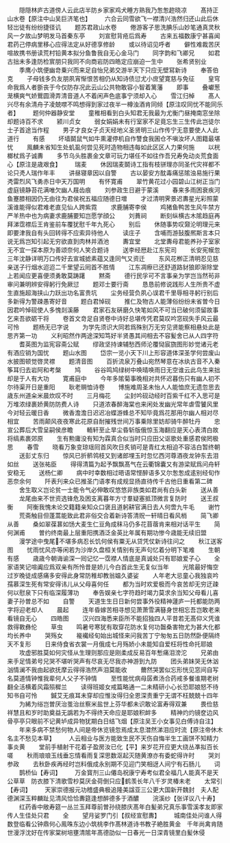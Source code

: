 <!-- { "loadSidebar": true } -->
　　隠隠林庐古道傍人云此店半防乡家家鸡犬睡方熟我乃怱怱趂晓凉
　　髙持正山水卷【原注中山吴巨济笔也】
　　六合云同雪欲飞一襟清兴浩然归还山此后休轻岀徒有纷纷捷径讥
　　题苏君政山水卷
　　倦游客子思洗腆乐山妙笔通真灵秋风一夕故山梦明发马首秦东亭
　　刘宣慰背疮后爲寿
　　古来五福数康宁甚喜闻君药己停病里移心应得法定从好德享修龄
　　或以待诏见呼者
　　僻性难裁苦厌喧故携书册读荒村铅黄本拟分鱼鲁我自无心金马门
　　同字韵和飞卿兄
　　如君古拙未多逢防检賔朋只我同不向商岩防四皓定应崩迫一生中
　　张希贤别业
　　季鹰小筑便幽竒乗兴而来足自怡兄弟交游半天下只应无壁冩新诗
　　奉答伯克
　　子母钱多负友朋夙宵惭恨苦相仍从知诗债愆尤小庻望寛慈与免征
　　皇穹命我爲人者斵丧于今仅防存况此云山公共物敢容小智着篱藩
　　即事
　　叠巘葱茏横爽气娇鸎圆滑弄清音道人不着闲声色底事宁须却入心
　　雪江归棹
　　髙人兴尽有余清舟子凌兢噤不鸣想得到家过夜半一樽浊酒肯同倾【原注叹同忧不能同乐者】
　　题何仲器静安堂
　　童稚相看到白头知君无我最为尤衡门昼掩南窓坐除却题诗百不求
　　颍川贞女
　　弱女娟娟未有行室家不足竟忘生三生传此岂徒尔士子首途当作程
　　男子才良女子贞天经地义圣贤明三山作传宁无意要使人人此道行
　　有感
　　坏墙鬬鼠气如牛熏灌停机自作讐食我囷仓不嗔汝坏人图籍最堪忧
　　鳯麟未省知生处虮虱何尝见死时造物相违每如此区区人力果何施
　　以桄榔杖爲子诚夀
　　多节乌头胜裹金文章可玩力堪任不如往作吾兄寿免动炎荒食面心【原注是歳艰食】
　　瑞麦
　　休因瑞麦鬬诗工指有枝骈理亦同圣代灾祥都不论只凴人瑞作年丰
　　讲昼寝章因以自警
　　古以晏安方酖毒痛惩隂浊易施行果凴雷烈风飞勇赤日中天万国明
　　有怀寛甫
　　翠竹黄花过小园碧山江树正当门虚庭镜静苔花满唯欠幽人屐齿痕
　　刘参政生日避于蒙溪
　　春来多雨困衰疾河鱼蹇膝相因仍无由往为君侯祝五福应随德日増
　　才过清明霁景迟夀星光彩照蒙溪谁能得似君难老直见仙人跨紫霓
　　求鹿脯寄李侯
　　鸡猪鱼鸭苦生风牛禁方严羊热中也为病妻求鹿脯要知岂愿学顔公
　　刘蕡祠
　　断刻纵横古木隂趋庭再拜涕霑襟后王肯鉴前车覆犹慰千年九死心
　　别后
　　休随事势叹奫沦明理元来即要津我自有头回转得不应索异待他人
　　读庄子
　　含哺而游鼔腹熈斯言本只说无爲岂知引起无穷欲直到肉林并酒池
　　夀宜堂
　　北堂夀母君能养孙子室家无不宜一探本原为善颂奈何人笑合题诗
　　送李经厯赴江东宪司
　　长安宪幙忽三年沈静详明万口传好去宣城摅素蕴又逢同气又资迁
　　东风花栁正清明忍见慈亲送子行烟水迢迢二千里望云囘首不胜情
　　江东凋瘵已还舒道路豺狼即渐除堂上若闻应更喜便须勇敢莫踌躇
　　黙斋
　　德行民孚可不言事亲为学岂当然茍非审问兼明辨安得躬行免厥愆
　　题邓士要行斋
　　恳恳前修说践形人生所贵不虚生直施超海挟山力跃出功名富贵坑
　　尘务经营负夙心误君千里辱相寻躬行别后多新得为警疎愚寄好音
　　题白君悼砚
　　推仁及物古人能薄俗纷纷未省曽今日因君吟悼砚使人多愧剡溪藤
　　君家石友硏磨久快笔如风不可当已破何须留故事乞来吾欲砺干将
　　卷首文竒足自贤卷中诗好总堪传凭君莫叹吟窓砚失手风云最可怜
　　题杨无已字说
　　为学先须识大同若爲殊别万无穷见贤能察相悬处此是思齐第一功
　　义利昭然作两途深知笃好半贤愚其间相去不容髪舍已从人四字符
　　耆英图为监宪容斋公赋
　　缪政坚持谏辅愁西师沦覆恸宸旒图形妙觉诸元老有酒应销为国忧
　　题山水图
　　岱宗一览小天下川上形容道体深圣学何尝废山水披图顿觉啓灵襟
　　题清音图
　　百折流泉万叠山宛然琴意在冰纨古音不入秦筝耳归去岩阿和考槃
　　鸠
　　谷谷鸣鸠绿树中唤晴唤雨日无空谁云此鸟生来拙却是于人有大功
　　寛甫庭中
　　今年多隂菊事晚相对共怀迟暮伤只有幽人初不尔待渠开日是重阳
　　耿老赒恤诗卷
　　博施难周圣未怡人人能恤庶无遗忽思去歳东州道籴米晨炊叹不时
　　三月梅花
　　尘封吟砚动经时百紫千红不入思可是万堆浓绿裹娇黄防防费人诗
　　只道浓春醉海棠也来闲处发幽光常年虐雪饕风里今对轻云暖日香
　　微香澹澹日迟迟冶蝶游蜂总不知毕竟爲花那用尔幽人相对尽相宜
　　苦雨颠风夜夜寒此花原自耐摧残世间万事乗除里妨却骑牛醉牡丹
　　忠宣公葬后大雪呈嗣侯彦瞻
　　輀轩至止旱尘昏斩版俄惊玉海翻应是天心表清白故将缟素裹郊原
　　生有勲庸没有知为霖真合似当时只应田父讴歌处重感君侯罔极思
　　春雪
　　晓看万象变琼瑶囘首风吹日炙销可是青红太相迫不容洁白暂终朝
　　送彭丈东归
　　惊风已折鹡鸰枝又到诸郎埋玉时忽忆西河尊酒夜龙钟东去泪如丝
　　送张祐臣
　　得得清篇为起予飘飘髙气在云衢锦囊又有游梁赋爲问舟轩安稳无
　　送杨仁卿
　　病中时幸数相过晤语常悭醉语多又尔怱怱成逺别经旬作恶奈余何
　　阡表刋来众已推圣门语孝有成规显扬直待传千古他日重看第二碑
　　舍生取义岂论贫一士能令气必伸敢叹悠悠非族类如君尚有白头新
　　送从善
　　龙尾由来不世资选锋危及困支离暮年方寸羣疑塞抵顶微言复防时
　　送王叔衡
　　阿衡我愧未论交籍籍亲知众口褒且道躬耕官满日去人何啻九牛毛
　　谢竹
　　荒斋触目但蓬蒿能致此君非俗交合着新诗答清贶一轩晴日看风梢
　　简飞卿从善
　　桑如翠葆葚如饧大麦生仁豆角成秣马仍多花苜蓿肯来相对话平生
　　简何渊甫
　　曽约终南最上层重阳携酒泛金英比年属有期功惨今歳能无续旧盟
　　漫学途中曳尾不堪多病忍长饥何侯有粟无从贷凭仗新诗往问之
　　秋江送客图
　　忧雨忧风亦等闲若为沙岸久盘桓关情别有无声句忆着分明下笔难
　　生朝有感
　　歳歳今朝诲谕深一囘记忆一霑襟人情底是真诚处只有耶娘爱子心
　　全家语笑记喧阗应爲双亲有所怜昔是娇儿今白首此生无复似当年
　　光隂最好悔空过岁晚徒成感痛多安得此身常防稚却教翁媪久婆娑
　　人年老大忌童心我独哀吟孺慕深生死有常安得讳儿从父母喜何任
　　都为当时欢爱极而今哀苦却无穷迂疎何以慰泉下只有临深履薄功
　　奉告娱亲七字符趋时竭力莫求余当知父母看儿喜妻子孙曽总不如
　　自警
　　天道生生日日新何尝事外役精神蘧庐一托都能防两字将迎老却人
　　晨起
　　连年昏嫁苦相寻想见萧萧雪满簮身世相忘吾岂敢老来看镜自无心
　　四皓图
　　汉兴四海悉来臣所不能招独四人平昔若无髙仰义凭谁救得斁彝伦
　　草虫
　　鸣暑号寒犹有取穿花防水复何功齧桑害物尤为甚大化都均长养中
　　哭殇女
　　褦襶经旬始出城怪来问我苦丁宁匆匆五日防然卧便隔终天不复形
　　日来侍食省衣裳一月俄成七月殇娇小未能知自爱枉将性命托耶娘
　　攻虚邪胜莫如何灾怪从生理则那应是刚柔成反易百年慙痛泪滂沱
　　兄弟由来手足情弟号兄哭不堪听哭声有尽哀无尽我亦神游到九防
　　团头弟妹哭无休汹汹情澜不我由起欲抚摩云得得浩然声泪莫能收
　　薾然哭罢似忘形恍见窓间自写名莫道情钟惟我辈何人父子不钟情
　　至性能忧病母孱煮汤合药戒多餐谁期老树翻全活横着风霜殒穉兰
　　读得班姬女戒篇略通一二未精研小心长恐耶娘怒不待知书自可怜
　　鍼艾无痕耳未穿却应惟汝得归全恩深责重宁无谓不枉兢兢十四年
　　为絺为绤岂曽厌治茧治丝察米盐世上芬华都未识敢论富寿得双兼
　　畏俭慈祥慧且和岁时助奠益无譌若为不得终天命应是耶娘积衅多
　　精神灼灼镜奁边风骨亭亭只眼前不记黄垆成异物犹期白日结飞烟【原注吴王小女事见白傅诗自注】
　　年来多病不禁愁何物人间是帝休览镜忽焉成太息澘然涕泪应时流【原注帝休木名主不愁见本草】
　　人云相业与医方能致生民不天伤自悔半生工画饼不知精力事炎黄
　　堂前手植射干花着子盈房汝已化【平】来岁花开应更大绕丛凖拟百长嗟
　　秋雨琅琅玉线垂忘情看雨复深思数沤起灭随黄潦亦有委蛇得许时
　　哭刘参政
　　去秋卧疾再经时岂料俄成永别期不见迎门笑相迓人间宁有石肠儿
　　词
　　鹊桥仙【寿词】
　　万金寳剂三山僊岛祝康宁寿考似君全福几人能真不是天公草草　防衣膝下清歌雪杪莫厌金荷倒只应鹤羡长年八千岁灵椿未老
　　太常引【寿词】
　　天家崇德报元功稽盛典极追隆美諡亚三公更大国新开魏封　夫人配德渊深玉粹麟趾见清风恰恰夀筵逢想醉德多于酒醲
　　浣溪纱【张详议八十寿】
　　红药香中敞寿筵一丛兰玉拜尊前曽孙绕膝庆髙年白髪弟兄真乐事雪溪孝友即家传人生佳处只君
　　全
　　望月娑罗门引【叔经宣慰夀】
　　城南佳处问谁人得数登临看公钟鼎何心鳯咮东边小筑桃李作髙林道诗书教子絶胜黄金　千年尚禽肯随世漫浮沈好在传家棠树培壅清隂年髙德劭似一日春光一日深青镜里白髪休侵















